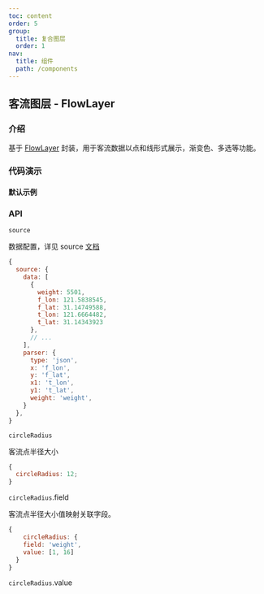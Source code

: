 ```yaml
---
toc: content
order: 5
group:
  title: 复合图层
  order: 1
nav:
  title: 组件
  path: /components
---
```


## 客流图层 - FlowLayer

### 介绍

基于 [FlowLayer](https://l7plot.antv.antgroup.com/zh/docs/api/composite-layers/bubble-layer) 封装，用于客流数据以点和线形式展示，渐变色、多选等功能。

### 代码演示

#### 默认示例

<code src="./demos/default.tsx" compact></code>

### API

<API hideTitle></API>

`source`

数据配置，详见 source [文档](https://l7plot.antv.antgroup.com/zh/api/composite-layers/flow-layer)

```js
{
  source: {
    data: [
      {
        weight: 5501,
        f_lon: 121.5838545,
        f_lat: 31.14749588,
        t_lon: 121.6664482,
        t_lat: 31.14343923
      },
      // ...
    ],
    parser: {
      type: 'json',
      x: 'f_lon',
      y: 'f_lat',
      x1: 't_lon',
      y1: 't_lat',
      weight: 'weight',
    }
  },
}
```

`circleRadius`

客流点半径大小

```js
{
  circleRadius: 12;
}
```

`circleRadius`.field

客流点半径大小值映射关联字段。

```js
{
    circleRadius: {
    field: 'weight',
    value: [1, 16]
  }
}
```

`circleRadius`.value

